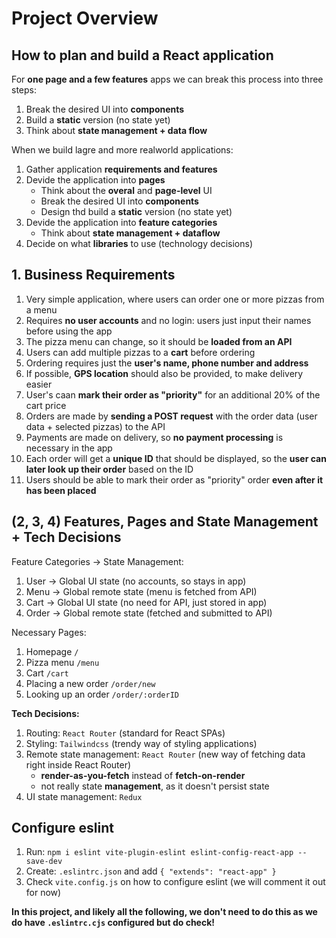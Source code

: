 # Project Overview

## How to **plan** and **build** a React application

For **one page and a few features** apps we can break this process into three steps:

1. Break the desired UI into **components**
2. Build a **static** version (no state yet)
3. Think about **state management + data flow**

When we build lagre and more realworld applications:

1. Gather application **requirements and features**
2. Devide the application into **pages**
   - Think about the **overal** and **page-level** UI
   - Break the desired UI into **components**
   - Design thd build a **static** version (no state yet)
3. Devide the application into **feature categories**
   - Think about **state management + dataflow**
4. Decide on what **libraries** to use (technology decisions)

## 1. Business Requirements

1. Very simple application, where users can order one or more pizzas from a menu
2. Requires **no user accounts** and no login: users just input their names before using the app
3. The pizza menu can change, so it should be **loaded from an API**
4. Users can add multiple pizzas to a **cart** before ordering
5. Ordering requires just the **user's name, phone number and address**
6. If possible, **GPS location** should also be provided, to make delivery easier
7. User's caan **mark their order as "priority"** for an additional 20% of the cart price
8. Orders are made by **sending a POST request** with the order data (user data + selected pizzas) to the API
9. Payments are made on delivery, so **no payment processing** is necessary in the app
10. Each order will get a **unique ID** that should be displayed, so the **user can later look up their order** based on the ID
11. Users should be able to mark their order as "priority" order **even after it has been placed**

## (2, 3, 4) Features, Pages and State Management + Tech Decisions

Feature Categories -> State Management:

1. User -> Global UI state (no accounts, so stays in app)
2. Menu -> Global remote state (menu is fetched from API)
3. Cart -> Global UI state (no need for API, just stored in app)
4. Order -> Global remote state (fetched and submitted to API)

Necessary Pages:

1. Homepage `/`
2. Pizza menu `/menu`
3. Cart `/cart`
4. Placing a new order `/order/new`
5. Looking up an order `/order/:orderID`

**Tech Decisions:**

1. Routing: `React Router` (standard for React SPAs)
2. Styling: `Tailwindcss` (trendy way of styling applications)
3. Remote state management: `React Router` (new way of fetching data right inside React Router)
   - **render-as-you-fetch** instead of **fetch-on-render**
   - not really state **management**, as it doesn't persist state
4. UI state management: `Redux`

## Configure eslint

1. Run: `npm i eslint vite-plugin-eslint eslint-config-react-app --save-dev`
2. Create: `.eslintrc.json` and add `{ "extends": "react-app" }`
3. Check `vite.config.js` on how to configure eslint (we will comment it out for now)

**In this project, and likely all the following, we don't need to do this as we do have `.eslintrc.cjs` configured but do check!**
